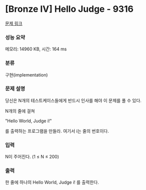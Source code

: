 # [Bronze IV] Hello Judge - 9316 

[문제 링크](https://www.acmicpc.net/problem/9316) 

### 성능 요약

메모리: 14960 KB, 시간: 164 ms

### 분류

구현(implementation)

### 문제 설명

<p>당신은 N개의 테스트케이스들에게 반드시 인사를 해야 이 문제를 풀 수 있다.</p>

<p>N개의 줄에 걸쳐</p>

<p>"Hello World, Judge i!"</p>

<p>를 출력하는 프로그램을 만들라. 여기서 i는 줄의 번호이다.</p>

### 입력 

 <p>N이 주어진다. (1 ≤ N ≤ 200)</p>

### 출력 

 <p>한 줄에 하나의 Hello World, Judge i! 를 출력한다.</p>

